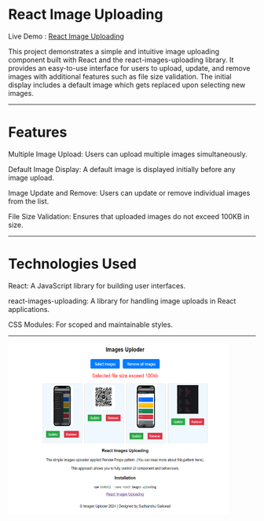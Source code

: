 # React Image Uploading

<p>Live Demo : <a href="" >React Image Uploading</a></p>

<p>This project demonstrates a simple and intuitive image uploading component built with React and the react-images-uploading library. It provides an easy-to-use interface for users to upload, update, and remove images with additional features such as file size validation. The initial display includes a default image which gets replaced upon selecting new images.</p>

<hr></hr>

# Features
<p>Multiple Image Upload: Users can upload multiple images simultaneously.</p>
<p>Default Image Display: A default image is displayed initially before any image upload.</p>
<p>Image Update and Remove: Users can update or remove individual images from the list.</p>
<p>File Size Validation: Ensures that uploaded images do not exceed 100KB in size.</p>

<hr></hr>

# Technologies Used
<p>React: A JavaScript library for building user interfaces.</p>
<p>react-images-uploading: A library for handling image uploads in React applications.</p>
<p>CSS Modules: For scoped and maintainable styles.</p>


<hr></hr>

<img src="https://github.com/sudhanshu1919/React_images_uploading/blob/main/image_uploder.png" alt="React Image Uploading" width="450" height="350px">
